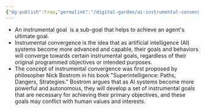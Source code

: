```yaml
---
{"dg-publish":true,"permalink":"/digital-garden/ai-instrumental-convergence/","updated":"2023-12-06T16:37:37.126-07:00"}
---
```


- An instrumental goal  is a sub-goal that helps to achieve an agent's ultimate goal.
- Instrumental convergence is the idea that as artificial intelligence (AI) systems become more advanced and capable, their goals and behaviors will converge towards certain instrumental goals, regardless of their original programmed objectives or intended purposes.
- The concept of instrumental convergence was first proposed by philosopher Nick Bostrom in his book "Superintelligence: Paths, Dangers, Strategies." Bostrom argues that as AI systems become more powerful and autonomous, they will develop a set of instrumental goals that are necessary for achieving their primary objectives, and these goals may conflict with human values and interests.